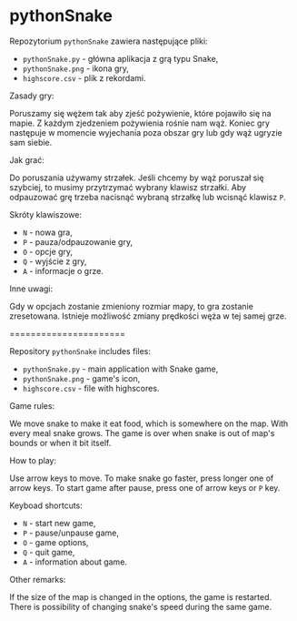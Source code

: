 pythonSnake
======================

Repozytorium `pythonSnake` zawiera następujące pliki:

  * `pythonSnake.py` - główna aplikacja z grą typu Snake,
  * `pythonSnake.png` - ikona gry,
  * `highscore.csv` - plik z rekordami.

Zasady gry:

Poruszamy się wężem tak aby zjeść pożywienie, które pojawiło się na mapie.
Z każdym zjedzeniem pożywienia rośnie nam wąż. Koniec gry następuje
w momencie wyjechania poza obszar gry lub gdy wąż ugryzie sam siebie.
 
Jak grać:

Do poruszania używamy strzałek. Jeśli chcemy by wąż poruszał się szybciej,
to musimy przytrzymać wybrany klawisz strzałki. Aby odpauzować grę trzeba
nacisnąć wybraną strzałkę lub wcisnąć klawisz `P`.

Skróty klawiszowe:

  * `N` - nowa gra,
  * `P` - pauza/odpauzowanie gry,
  * `O` - opcje gry,
  * `Q` - wyjście z gry,
  * `A` - informacje o grze.
  
Inne uwagi:

Gdy w opcjach zostanie zmieniony rozmiar mapy, to gra zostanie zresetowana.
Istnieje możliwość zmiany prędkości węża w tej samej grze.

======================

Repository `pythonSnake` includes files:

  * `pythonSnake.py` - main application with Snake game,
  * `pythonSnake.png` - game's icon,
  * `highscore.csv` - file with highscores.

Game rules:

We move snake to make it eat food, which is somewhere on the map.
With every meal snake grows. The game is over when snake is out
of map's bounds or when it bit itself.

How to play:

Use arrow keys to move. To make snake go faster, press longer one of arrow
keys. To start game after pause, press one of arrow keys or `P` key.

Keyboad shortcuts:

  * `N` - start new game,
  * `P` - pause/unpause game,
  * `O` - game options,
  * `Q` - quit game,
  * `A` - information about game.

Other remarks:

If the size of the map is changed in the options, the game is restarted.
There is possibility of changing snake's speed during the same game.
